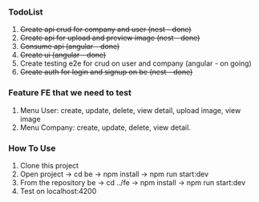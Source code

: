### TodoList
1. <del>Create api crud for company and user (nest - done)</del>
2. <del>Create api for upload and preview image (nest - done)</del>
3. <del>Consume api (angular - done)</del>
4. <del>Create ui (angular - done)</del>
5. Create testing e2e for crud on user and company (angular - on going)
6. <del>Create auth for login and signup on be (nest - done)</del>

### Feature FE that we need to test
1. Menu User: create, update, delete, view detail, upload image, view image
2. Menu Company: create, update, delete, view detail.

### How To Use
1. Clone this project
2. Open project -> cd be -> npm install -> npm run start:dev
3. From the repository be -> cd ../fe -> npm install -> npm run start:dev
4. Test on localhost:4200
